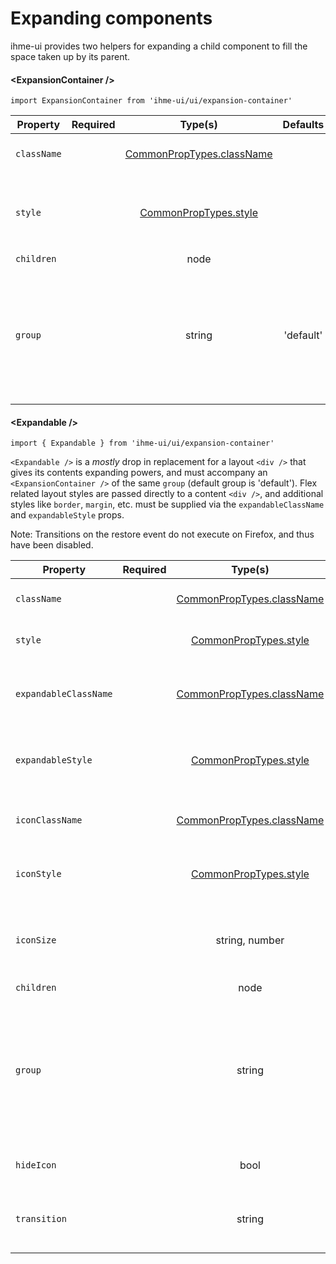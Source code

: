 Expanding components
=====================
ihme-ui provides two helpers for expanding a child component to fill the space taken up by its parent.

#### <ExpansionContainer \/>
`import ExpansionContainer from 'ihme-ui/ui/expansion-container'`


Property | Required | Type(s) | Defaults | Description
        --- | :---: | :---: | :---: | ---
`className` |  | [CommonPropTypes.className](https://github.com/ihmeuw/ihme-ui/blob/master/src/utils/props.js#L11) |  | className applied to outermost wrapping div
`style` |  | [CommonPropTypes.style](https://github.com/ihmeuw/ihme-ui/blob/master/src/utils/props.js#L16) |  | inline styles applied to outermost wrapping div; `position: relative` is added automatically
`children` |  | node |  | 
`group` |  | string | 'default' | key used by `<Expandable />`s to register with `<ExpansionContainer />`;<br />if more than one `<ExpansionContainer />` is mounted, `group` should be treated as required and unique per instance.


#### <Expandable \/>
`import { Expandable } from 'ihme-ui/ui/expansion-container'`


`<Expandable />` is a *mostly* drop in replacement for a layout `<div />` that gives its contents
expanding powers, and must accompany an `<ExpansionContainer />` of the same `group` (default
group is 'default'). Flex related layout styles are passed directly to a content `<div />`, and
additional styles like `border`, `margin`, etc. must be supplied via the `expandableClassName`
and `expandableStyle` props.

Note: Transitions on the restore event do not execute on Firefox, and thus have been disabled.


Property | Required | Type(s) | Defaults | Description
        --- | :---: | :---: | :---: | ---
`className` |  | [CommonPropTypes.className](https://github.com/ihmeuw/ihme-ui/blob/master/src/utils/props.js#L11) |  | className applied to outermost containing div
`style` |  | [CommonPropTypes.style](https://github.com/ihmeuw/ihme-ui/blob/master/src/utils/props.js#L16) |  | inline styles applied to outermost containing div
`expandableClassName` |  | [CommonPropTypes.className](https://github.com/ihmeuw/ihme-ui/blob/master/src/utils/props.js#L11) |  | className applied to div directly wrapping component to expand
`expandableStyle` |  | [CommonPropTypes.style](https://github.com/ihmeuw/ihme-ui/blob/master/src/utils/props.js#L16) |  | inline styles applied to div directly wrapping component to expand
`iconClassName` |  | [CommonPropTypes.className](https://github.com/ihmeuw/ihme-ui/blob/master/src/utils/props.js#L11) |  | className applied to "expand/contract" icon
`iconStyle` |  | [CommonPropTypes.style](https://github.com/ihmeuw/ihme-ui/blob/master/src/utils/props.js#L16) |  | inline styles applied to "expand/contract" icon
`iconSize` |  | string, number | '20px' | size of icon in px; applied to contentStyle as paddingRight and iconStyle as fontSize
`children` |  | node |  | 
`group` |  | string | 'default' | key used by `<Expandable />`s to register with `<ExpansionContainer />`;<br />if more than one `<ExpansionContainer />` is mounted, `group` should be treated as required<br />and unique per instance.
`hideIcon` |  | bool |  | do not render "expand/contract" icon
`transition` |  | string | 'all 0.5s ease' | CSS transition to apply to `<Expandable />` when transitioning in height/width
